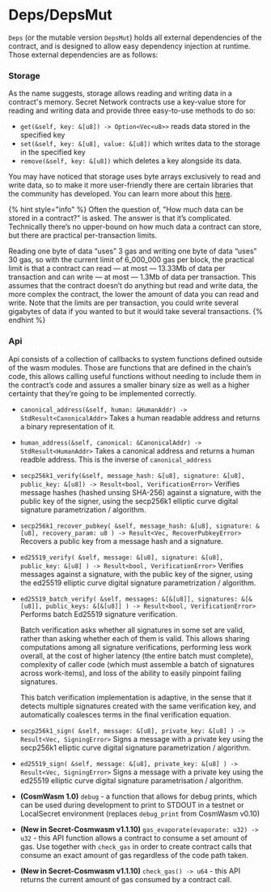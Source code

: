 # Deps/DepsMut

`Deps` (or the mutable version `DepsMut`) holds all external dependencies of the contract, and is designed to allow easy dependency injection at runtime. Those external dependencies are as follows:

### Storage

As the name suggests, storage allows reading and writing data in a contract's memory. Secret Network contracts use a key-value store for reading and writing data and provide three easy-to-use methods to do so:

* `get(&self, key: &[u8]) -> Option<Vec<u8>>` reads data stored in the specified key
* `set(&self, key: &[u8], value: &[u8])` which writes data to the storage in the specified key
* `remove(&self, key: &[u8])` which deletes a key alongside its data.

You may have noticed that storage uses byte arrays exclusively to read and write data, so to make it more user-friendly there are certain libraries that the community has developed. You can learn more about this [here](storage/).

{% hint style="info" %}
Often the question of, "How much data can be stored in a contract?" is asked. The answer is that it’s complicated. Technically there’s no upper-bound on how much data a contract can store, but there are practical per-transaction limits.

Reading one byte of data “uses” 3 gas and writing one byte of data “uses” 30 gas, so with the current limit of 6\_000\_000 gas per block, the practical limit is that a contract can read — at most — 13.33Mb of data per transaction and can write — at most — 1.3Mb of data per transaction. This assumes that the contract doesn’t do anything but read and write data, the more complex the contract, the lower the amount of data you can read and write. Note that the limits are per transaction, you could write several gigabytes of data if you wanted to but it would take several transactions.
{% endhint %}

### Api

Api consists of a collection of callbacks to system functions defined outside of the wasm modules. Those are functions that are defined in the chain’s code, this allows calling useful functions without needing to include them in the contract’s code and assures a smaller binary size as well as a higher certainty that they’re going to be implemented correctly.

* `canonical_address(&self, human: &HumanAddr) -> StdResult<CanonicalAddr>` Takes a human readable address and returns a binary representation of it.
* `human_address(&self, canonical: &CanonicalAddr) -> StdResult<HumanAddr>` Takes a canonical address and returns a human readble address. This is the inverse of `canonical_address`
* `secp256k1_verify(&self, message_hash: &[u8], signature: &[u8], public_key: &[u8]) -> Result<bool, VerificationError>` Verifies message hashes (hashed unsing SHA-256) against a signature, with the public key of the signer, using the secp256k1 elliptic curve digital signature parametrization / algorithm.
* `secp256k1_recover_pubkey( &self, message_hash: &[u8], signature: &[u8], recovery_param: u8 ) -> Result<Vec, RecoverPubkeyError>` Recovers a public key from a message hash and a signature.
* `ed25519_verify( &self, message: &[u8], signature: &[u8], public_key: &[u8] ) -> Result<bool, VerificationError>` Verifies messages against a signature, with the public key of the signer, using the ed25519 elliptic curve digital signature parametrization / algorithm.
*   `ed25519_batch_verify( &self, messages: &[&[u8]], signatures: &[&[u8]], public_keys: &[&[u8]] ) -> Result<bool, VerificationError>` Performs batch Ed25519 signature verification.

    Batch verification asks whether all signatures in some set are valid, rather than asking whether each of them is valid. This allows sharing computations among all signature verifications, performing less work overall, at the cost of higher latency (the entire batch must complete), complexity of caller code (which must assemble a batch of signatures across work-items), and loss of the ability to easily pinpoint failing signatures.

    This batch verification implementation is adaptive, in the sense that it detects multiple signatures created with the same verification key, and automatically coalesces terms in the final verification equation.
* `secp256k1_sign( &self, message: &[u8], private_key: &[u8] ) -> Result<Vec, SigningError>` Signs a message with a private key using the secp256k1 elliptic curve digital signature parametrization / algorithm.
* `ed25519_sign( &self, message: &[u8], private_key: &[u8] ) -> Result<Vec, SigningError>` Signs a message with a private key using the ed25519 elliptic curve digital signature parametrisation / algorithm.
* **(CosmWasm 1.0)** `debug` - a function that allows for debug prints, which can be used during development to print to STDOUT in a testnet or LocalSecret environment (replaces `debug_print` from CosmWasm v0.10)
* **(New in Secret-Cosmwasm v1.1.10)**  `gas_evaporate(evaporate: u32) -> u32` - this API function allows a contract to consume a set amount of gas. Use together with `check_gas` in order to create contract calls that consume an exact amount of gas regardless of the code path taken.&#x20;
* **(New in Secret-Cosmwasm v1.1.10)** `check_gas() -> u64` - this API returns the current amount of gas consumed by a contract call.

